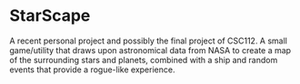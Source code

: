 # StarScape
A recent personal project and possibly the final project of CSC112. A small game/utility that draws upon astronomical data from NASA to create a map of the surrounding stars and planets, combined with a ship and random events that provide a rogue-like experience.
